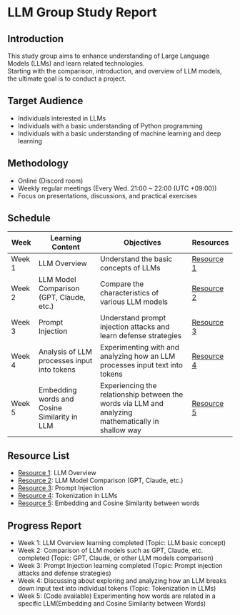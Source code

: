 # LLM Group Study Report

## Introduction

This study group aims to enhance understanding of Large Language Models (LLMs) and learn related technologies.  
Starting with the comparison, introduction, and overview of LLM models, the ultimate goal is to conduct a project.

## Target Audience

* Individuals interested in LLMs  
* Individuals with a basic understanding of Python programming  
* Individuals with a basic understanding of machine learning and deep learning  

## Methodology

* Online (Discord room)  
* Weekly regular meetings (Every Wed. 21:00 ~ 22:00 (UTC +09:00))  
* Focus on presentations, discussions, and practical exercises  

## Schedule

| Week | Learning Content | Objectives | Resources |
|---|---|---|---|
| Week 1 | LLM Overview | Understand the basic concepts of LLMs | [Resource 1](https://github.com/aqua1107/LLM-Group-Study-Report/blob/main/study_materials/%EB%B3%B4%EA%B3%A0%EC%84%9C_%EC%9C%A0%EC%A7%80%EC%83%81%20(1%EC%A3%BC%EC%B0%A8%20-%20LLM%20%EA%B0%9C%EB%A1%A0%20%EB%B0%8F%20%EC%82%AC%EC%9A%A9).pdf) |
| Week 2 | LLM Model Comparison (GPT, Claude, etc.) | Compare the characteristics of various LLM models | [Resource 2](https://github.com/aqua1107/LLM-Group-Study-Report/blob/main/study_materials/%EB%B3%B4%EA%B3%A0%EC%84%9C_%EC%9C%A0%EC%A7%80%EC%83%81%20(2%EC%A3%BC%EC%B0%A8%20-%20LLM%20%EB%B9%84%EA%B5%90).pdf) |
| Week 3 | Prompt Injection | Understand prompt injection attacks and learn defense strategies | [Resource 3](https://github.com/aqua1107/LLM-Group-Study-Report/blob/main/study_materials/%EB%B3%B4%EA%B3%A0%EC%84%9C_%EC%9C%A0%EC%A7%80%EC%83%81%20(3%EC%A3%BC%EC%B0%A8%20-%20LLM%20%EA%B3%B5%EA%B2%A9).pdf) |
| Week 4 | Analysis of LLM processes input into tokens | Experimenting with and analyzing how an LLM processes input text into tokens | [Resource 4](https://github.com/aqua1107/LLM-Group-Study-Report/blob/main/study_materials/%EB%B3%B4%EA%B3%A0%EC%84%9C_%EC%9C%A0%EC%A7%80%EC%83%81%20(4%EC%A3%BC%EC%B0%A8%20-%20LLM%20token%20%EC%B2%98%EB%A6%AC%20%EB%B6%84%EC%84%9D).pdf) |
| Week 5 | Embedding words and Cosine Similarity in LLM | Experiencing the relationship between the words via LLM and analyzing mathematically in shallow way | [Resource 5](https://github.com/aqua1107/LLM-Group-Study-Report/blob/main/study_materials/%EB%B3%B4%EA%B3%A0%EC%84%9C_%EC%9C%A0%EC%A7%80%EC%83%81%20(5%EC%A3%BC%EC%B0%A8%20-%20embedding%EA%B3%BC%20cosine%20similarity).pdf) |
## Resource List

* [Resource 1](https://github.com/aqua1107/LLM-Group-Study-Report/blob/main/study_materials/%EB%B3%B4%EA%B3%A0%EC%84%9C_%EC%9C%A0%EC%A7%80%EC%83%81%20(1%EC%A3%BC%EC%B0%A8%20-%20LLM%20%EA%B0%9C%EB%A1%A0%20%EB%B0%8F%20%EC%82%AC%EC%9A%A9).pdf): LLM Overview  
* [Resource 2](https://github.com/aqua1107/LLM-Group-Study-Report/blob/main/study_materials/%EB%B3%B4%EA%B3%A0%EC%84%9C_%EC%9C%A0%EC%A7%80%EC%83%81%20(2%EC%A3%BC%EC%B0%A8%20-%20LLM%20%EB%B9%84%EA%B5%90).pdf): LLM Model Comparison (GPT, Claude, etc.)  
* [Resource 3](https://github.com/aqua1107/LLM-Group-Study-Report/blob/main/study_materials/%EB%B3%B4%EA%B3%A0%EC%84%9C_%EC%9C%A0%EC%A7%80%EC%83%81%20(3%EC%A3%BC%EC%B0%A8%20-%20LLM%20%EA%B3%B5%EA%B2%A9).pdf): Prompt Injection
* [Resource 4](https://github.com/aqua1107/LLM-Group-Study-Report/blob/main/study_materials/%EB%B3%B4%EA%B3%A0%EC%84%9C_%EC%9C%A0%EC%A7%80%EC%83%81%20(4%EC%A3%BC%EC%B0%A8%20-%20LLM%20token%20%EC%B2%98%EB%A6%AC%20%EB%B6%84%EC%84%9D).pdf): Tokenization in LLMs  
* [Resource 5](https://github.com/aqua1107/LLM-Group-Study-Report/blob/main/study_materials/%EB%B3%B4%EA%B3%A0%EC%84%9C_%EC%9C%A0%EC%A7%80%EC%83%81%20(5%EC%A3%BC%EC%B0%A8%20-%20embedding%EA%B3%BC%20cosine%20similarity).pdf): Embedding and Cosine Similarity between words
## Progress Report

* Week 1: LLM Overview learning completed (Topic: LLM basic concept)  
* Week 2: Comparison of LLM models such as GPT, Claude, etc. completed (Topic: GPT, Claude, or other LLM models comparison)  
* Week 3: Prompt Injection learning completed (Topic: Prompt injection attacks and defense strategies)  
* Week 4: Discussing about exploring and analyzing how an LLM breaks down input text into individual tokens (Topic: Tokenization in LLMs)
* Week 5: (Code available) Experimenting how words are related in a specific LLM(Embedding and Cosine Similarity between Words)
